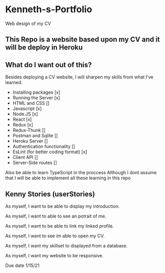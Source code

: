 # Kenneth-s-Portfolio
Web design of my CV


## This Repo is a website based upon my CV and it will be deploy in Heroku

## What do I want out of this?
Besides deploying a CV website, I will sharpen my skills from what I've learned.
 - Installing packages [x]
 - Running the Server [x]
 - HTML and CSS []
 - Javascript [x]
 - Node.JS [x]
 - React [x]
 - Redux [x]
 - Redux-Thunk []
 - Postman and Sqlite []
 - Heroku Server []
 - Authentication functionality [] 
 - EsLint (for better coding format) [x]
 - Client API [] 
 - Server-Side routes []
 
 Also be able to learn TypeScript in the proccess
 Although I dont assume that I will be able to implement all these learning in this repo

## Kenny Stories (userStories)

As myself, I want to be able to display my introduction.

As myself, I want to able to see an potrait of me.

As myself, I want to be able to link my linked profile.

As myself, I want to see im able to open my CV.

As myself, I want my skillset to displayed from a database.

As myself, I want my website to be responsive. 

Due date 1/15/21

